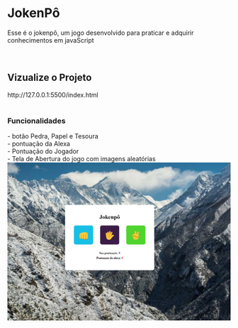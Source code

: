 <h1>JokenPô</h1>
Esse é o jokenpô, um jogo desenvolvido para praticar e adquirir conhecimentos em javaScript
<br>
<br>
<br>
<h2>Vizualize o Projeto</h2>
http://127.0.0.1:5500/index.html
<br>
<br>
<h3>Funcionalidades</h3>
- botão Pedra, Papel e Tesoura
<br>
- pontuação da Alexa
<br>
- Pontuação do Jogador
<br>
- Tela de Abertura do jogo com imagens aleatórias

<img src = "https://github.com/cleverson09207/Projeto-Jokenp-/blob/main/assets/foto.png?raw=true"/>
